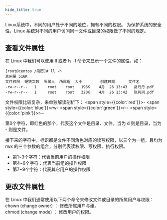 ```yaml
---
hide_title: true
---
```


Linux系统中，不同的用户处于不同的地位，拥有不同的权限。
为保护系统的安全性，Linux 系统对不同的用户访问同一文件或目录的权限做了不同的规定。


## 查看文件属性
在 Linux 中我们可以使用 ll 或者 ls –l 命令来显示一个文件的属性，如：
```shell
[root@centos /简历]# ll -h
总用量 516K 
文件权限  硬链次数  所属人  所属组  大小        创建日期      文件名
-rw-r--r--   1     root    root   196K    4月  26 13:43   岳丹丹.pdf
-rw-r--r--   1     root    root   320K    4月  26 13:42   张珂珂.pdf
```
文件权限比较复杂，来单独解读剖析下：
<span style={{color:'red'}}>-</span>
<span style={{color:'blue'}}>rw-</span>
<span style={{color:'green'}}>r--</span>
<span style={{color:'pink'}}>r--</span>

第0个字符，即红色的那个，代表这个文件是目录、文件。当为 d 则是目录，当为 - 则是文件。

接下来的字符中，标识都是文件不同角色对应的读写权限，以三个为一组，且均为 rwx 的三个参数的组合，分别代表读权限、写权限、执行权限。
* 第1~3个字符：代表当前用户的操作权限
* 第4~6个字符：代表当前组的操作权限
* 第7~9个字符：代表其它用户的操作权限


## 更改文件属性
在 Linux 中我们通常使用以下两个命令来修改文件或目录的所属用户与权限：    
chown (change owner) ： 修改所属用户与组。    
chmod (change mode) ： 修改用户的权限。
